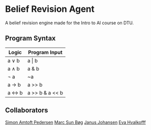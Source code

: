 # Belief Revision Agent
A belief revision engine made for the Intro to AI course on DTU.





## Program Syntax

| Logic | Program Input |
| ----- | ----- |
| a $\lor$ b | a \| b | 
| a $\land$ b | a & b | 
| $\lnot$ a | ~a| 
| a $\to$ b | a >> b|
| a $\leftrightarrow$ b | a >> b & a << b |


## Collaborators

[Simon Amtoft Pedersen](https://github.com/simonamtoft/)
[Marc Sun Bøg](https://github.com/MarcMarabou)
[Janus Johansen](https://github.com/YoungPenguin)
[Eva Hvalkofff](https://github.com/Evahval)

